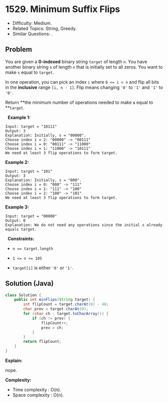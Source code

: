 # 1529. Minimum Suffix Flips

- Difficulty: Medium.
- Related Topics: String, Greedy.
- Similar Questions: .

## Problem

You are given a **0-indexed** binary string ```target``` of length ```n```. You have another binary string ```s``` of length ```n``` that is initially set to all zeros. You want to make ```s``` equal to ```target```.

In one operation, you can pick an index ```i``` where ```0 <= i < n``` and flip all bits in the **inclusive** range ```[i, n - 1]```. Flip means changing ```'0'``` to ```'1'``` and ```'1'``` to ```'0'```.

Return **the minimum number of operations needed to make **```s```** equal to **```target```.

 
**Example 1:**

```
Input: target = "10111"
Output: 3
Explanation: Initially, s = "00000".
Choose index i = 2: "00000" -> "00111"
Choose index i = 0: "00111" -> "11000"
Choose index i = 1: "11000" -> "10111"
We need at least 3 flip operations to form target.
```

**Example 2:**

```
Input: target = "101"
Output: 3
Explanation: Initially, s = "000".
Choose index i = 0: "000" -> "111"
Choose index i = 1: "111" -> "100"
Choose index i = 2: "100" -> "101"
We need at least 3 flip operations to form target.
```

**Example 3:**

```
Input: target = "00000"
Output: 0
Explanation: We do not need any operations since the initial s already equals target.
```

 
**Constraints:**


	
- ```n == target.length```
	
- ```1 <= n <= 105```
	
- ```target[i]``` is either ```'0'``` or ```'1'```.



## Solution (Java)

```java
class Solution {
    public int minFlips(String target) {
        int flipCount = target.charAt(0) - 48;
        char prev = target.charAt(0);
        for (char ch : target.toCharArray()) {
            if (ch != prev) {
                flipCount++;
                prev = ch;
            }
        }
        return flipCount;
    }
}
```

**Explain:**

nope.

**Complexity:**

* Time complexity : O(n).
* Space complexity : O(n).
